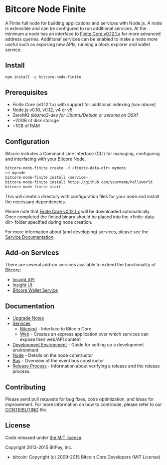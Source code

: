 Bitcore Node Finite
============

A Finite full node for building applications and services with Node.js. A node is extensible and can be configured to run additional services. At the minimum a node has an interface to [Finite Core v0.12.1.x](https://github.com/zy0n/finite/tree/v0.12.1.x) for more advanced address queries. Additional services can be enabled to make a node more useful such as exposing new APIs, running a block explorer and wallet service.

## Install

```bash
npm install -g bitcore-node-finite
```

## Prerequisites

- Finite Core (v0.12.1.x) with support for additional indexing *(see above)*
- Node.js v0.10, v0.12, v4 or v5
- ZeroMQ *(libzmq3-dev for Ubuntu/Debian or zeromq on OSX)*
- ~20GB of disk storage
- ~1GB of RAM

## Configuration

Bitcore includes a Command Line Interface (CLI) for managing, configuring and interfacing with your Bitcore Node.

```bash
bitcore-node-finite create -d <finite-data-dir> mynode
cd mynode
bitcore-node-finite install <service>
bitcore-node-finite install https://github.com/yourname/helloworld
bitcore-node-finite start
```

This will create a directory with configuration files for your node and install the necessary dependencies.

Please note that [Finite Core v0.12.1.x](https://github.com/zy0n/finite/tree/v0.12.1.x) will be downloaded automatically. Once completed the finited binary should be placed into the &lt;finite-data-dir&gt; folder specified during node creation.

For more information about (and developing) services, please see the [Service Documentation](docs/services.md).

## Add-on Services

There are several add-on services available to extend the functionality of Bitcore:

- [Insight API](https://github.com/zy0n/insight-api-finite/tree/master)
- [Insight UI](https://github.com/zy0n/insight-ui-finite/tree/master)
- [Bitcore Wallet Service](https://github.com/zy0n/bitcore-wallet-service/tree/master)

## Documentation

- [Upgrade Notes](docs/upgrade.md)
- [Services](docs/services.md)
  - [Bitcoind](docs/services/bitcoind.md) - Interface to Bitcoin Core
  - [Web](docs/services/web.md) - Creates an express application over which services can expose their web/API content
- [Development Environment](docs/development.md) - Guide for setting up a development environment
- [Node](docs/node.md) - Details on the node constructor
- [Bus](docs/bus.md) - Overview of the event bus constructor
- [Release Process](docs/release.md) - Information about verifying a release and the release process.

## Contributing

Please send pull requests for bug fixes, code optimization, and ideas for improvement. For more information on how to contribute, please refer to our [CONTRIBUTING](https://github.com/bitpay/bitcore/blob/master/CONTRIBUTING.md) file.

## License

Code released under [the MIT license](https://github.com/bitpay/bitcore-node-finite/blob/master/LICENSE).

Copyright 2013-2015 BitPay, Inc.

- bitcoin: Copyright (c) 2009-2015 Bitcoin Core Developers (MIT License)
